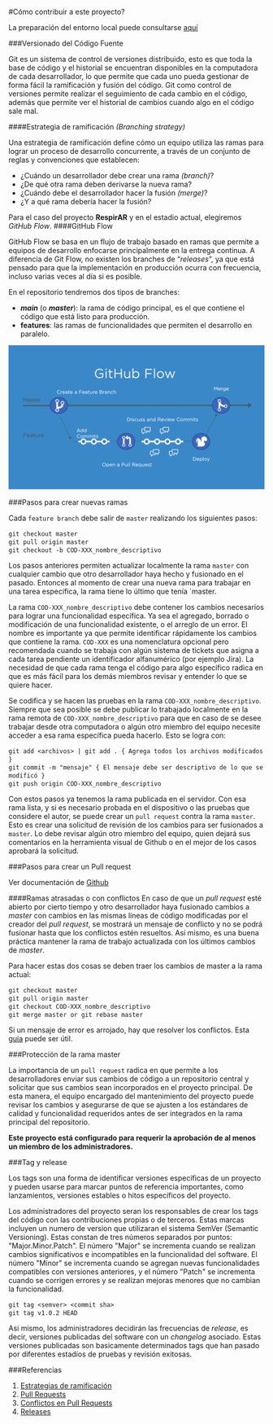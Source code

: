 #Cómo contribuir a este proyecto?

La preparación del entorno local puede consultarse [aquí](../manuals/development/README.md) 

###Versionado del Código Fuente

Git es un sistema de control de versiones distribuido, esto es que toda la base de código y el historial se encuentran disponibles en la computadora de cada desarrollador, lo que permite que cada uno pueda gestionar de forma fácil la ramificación y fusión del código. Git como control de versiones permite realizar el seguimiento de cada cambio en el código, además que permite ver el historial de cambios cuando algo en el código sale mal.

####Estrategia de ramificación _(Branching strategy)_

Una estrategia de ramificación define cómo un equipo utiliza las ramas para lograr un proceso de desarrollo concurrente, a través de un conjunto de reglas y convenciones que establecen:

- ¿Cuándo un desarrollador debe crear una rama _(branch)_?
- ¿De qué otra rama deben derivarse la nueva rama?
- ¿Cuándo debe el desarrollador hacer la fusión _(merge)_?
- ¿Y a qué rama debería hacer la fusión?

Para el caso del proyecto **RespirAR** y en el estadio actual, elegiremos _GitHub Flow_.
####GitHub Flow

GitHub Flow se basa en un flujo de trabajo basado en ramas que permite a equipos de desarrollo enfocarse principalmente en la entrega continua. A diferencia de Git Flow, no existen los branches de “_releases_”, ya que está pensado para que la implementación en producción ocurra con frecuencia, incluso varias veces al día si es posible.

En el repositorio tendremos dos tipos de branches:

- **_main_** (o **_master_**): la rama de código principal, es el que contiene el código que está listo para producción.
- **features**: las ramas de funcionalidades que permiten el desarrollo en paralelo.

![Github-flow](pics/github-flow.png)

###Pasos para crear nuevas ramas

Cada `feature branch` debe salir de `master` realizando los siguientes pasos:

```
git checkout master
git pull origin master
git checkout -b COD-XXX_nombre_descriptivo
```
Los pasos anteriores permiten actualizar localmente la rama `master` con cualquier cambio que otro desarrollador haya hecho y fusionado en el pasado. Entonces al momento de crear una nueva rama para trabajar en una tarea específica, la rama tiene lo último que tenía `master.

La rama `COD-XXX_nombre_descriptivo` debe contener los cambios necesarios para lograr una funcionalidad específica. Ya sea el agregado, borrado o modificación de una funcionalidad existente, o el arreglo de un error.  El nombre es importante ya que permite identificar rápidamente los cambios que contiene la rama. `COD-XXX` es una nomenclatura opcional pero recomendada cuando se trabaja con algún sistema de tickets que asigna a cada tarea pendiente un identificador alfanumérico (por ejemplo Jira). La necesidad de que cada rama tenga el código para algo específico radica en que es más fácil para los demás miembros revisar y entender lo que se quiere hacer.

Se codifica y se hacen las pruebas en la rama `COD-XXX_nombre_descriptivo`. Siempre que sea posible se debe publicar lo trabajado localmente en la rama remota de `COD-XXX_nombre_descriptivo` para que en caso de se desee trabajar desde otra computadora o algún otro miembro del equipo necesite acceder a esa rama específica pueda hacerlo. Esto se logra con:
```
git add <archivos> | git add . { Agrega todos los archivos modificados }
git commit -m "mensaje" { El mensaje debe ser descriptivo de lo que se modificó }
git push origin COD-XXX_nombre_descriptivo
```
Con estos pasos ya tenemos la rama publicada en el servidor. Con esa rama lista, y si es necesario probada en el dispositivo o las pruebas que considere el autor, se puede crear un `pull request` contra la rama `master`. Esto es crear una solicitud de revisión de los cambios para ser fusionados a `master`. Lo debe revisar algún otro miembro del equipo, quien dejará sus comentarios en la herramienta visual de Github o en el mejor de los casos aprobará la solicitud.

###Pasos para crear un Pull request

Ver documentación de [Github](https://docs.github.com/es/pull-requests/collaborating-with-pull-requests/proposing-changes-to-your-work-with-pull-requests/creating-a-pull-request)

####Ramas atrasadas o con conflictos
En caso de que un _pull request_ esté abierto por cierto tiempo y otro desarrollador haya fusionado cambios a _master_ con cambios en las mismas líneas de código modificadas por el creador del _pull request_, se mostrará un mensaje de conflicto y no se podrá fusionar hasta que los conflictos estén resueltos. Así mismo, es una buena práctica mantener la rama de trabajo actualizada con los últimos cambios de _master_.

Para hacer estas dos cosas se deben traer los cambios de master a la rama actual:
```
git checkout master
git pull origin master
git checkout COD-XXX_nombre_descriptivo
git merge master or git rebase master
```
Si un mensaje de error es arrojado, hay que resolver los conflictos. Esta [guía](https://docs.github.com/es/github-ae@latest/pull-requests/collaborating-with-pull-requests/addressing-merge-conflicts/resolving-a-merge-conflict-using-the-command-line) puede ser útil.

###Protección de la rama master

La importancia de un `pull request` radica en que permite a los desarrolladores enviar sus cambios de código a un repositorio central y solicitar que sus cambios sean incorporados en el proyecto principal. De esta manera, el equipo encargado del mantenimiento del proyecto puede revisar los cambios y asegurarse de que se ajusten a los estándares de calidad y funcionalidad requeridos antes de ser integrados en la rama principal del repositorio.

**Este proyecto está configurado para requerir la aprobación de al menos un miembro de los administradores.**

###Tag y release

Los tags son una forma de identificar versiones específicas de un proyecto y pueden usarse para marcar puntos de referencia importantes, como lanzamientos, versiones estables o hitos específicos del proyecto.

Los administradores del proyecto seran los responsables de crear los tags del código con las contribuciones propias o de terceros. Estas marcas incluyen un numero de version que utilizaran el sistema SemVer (Semantic Versioning). Estas constan de tres números separados por puntos: "Major.Minor.Patch". El número "Major" se incrementa cuando se realizan cambios significativos e incompatibles en la funcionalidad del software. El número "Minor" se incrementa cuando se agregan nuevas funcionalidades compatibles con versiones anteriores, y el número "Patch" se incrementa cuando se corrigen errores y se realizan mejoras menores que no cambian la funcionalidad.

```
git tag <semver> <commit sha>
git tag v1.0.2 HEAD
```

Asi mismo, los administradores decidirán las frecuencias de _release_, es decir, versiones publicadas del software con un _changelog_ asociado. Estas versiones publicadas son basicamente determinados tags que han pasado por diferentes estadíos de pruebas y revisión exitosas.

###Referencias

1. [Estrategias de ramificación](https://openwebinars.net/blog/estrategias-de-branching-gitflow-gitlab-flow-oneflow-github-flow/)
2. [Pull Requests](https://docs.github.com/es/pull-requests/collaborating-with-pull-requests/proposing-changes-to-your-work-with-pull-requests/creating-a-pull-request)
3. [Conflictos en Pull Requests](https://docs.github.com/es/github-ae@latest/pull-requests/collaborating-with-pull-requests/addressing-merge-conflicts/resolving-a-merge-conflict-using-the-command-line)
4. [Releases](https://docs.github.com/es/repositories/releasing-projects-on-github/managing-releases-in-a-repository)

